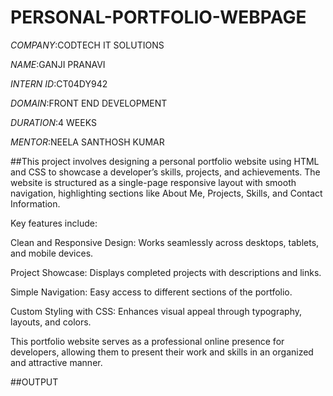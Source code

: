# PERSONAL-PORTFOLIO-WEBPAGE

*COMPANY*:CODTECH IT SOLUTIONS

*NAME*:GANJI PRANAVI

*INTERN ID*:CT04DY942

*DOMAIN*:FRONT END DEVELOPMENT

*DURATION*:4 WEEKS

*MENTOR*:NEELA SANTHOSH KUMAR

##This project involves designing a personal portfolio website using HTML and CSS to showcase a developer’s skills, projects, and achievements. The website is structured as a single-page responsive layout with smooth navigation, highlighting sections like About Me, Projects, Skills, and Contact Information.

Key features include:

Clean and Responsive Design: Works seamlessly across desktops, tablets, and mobile devices.

Project Showcase: Displays completed projects with descriptions and links.

Simple Navigation: Easy access to different sections of the portfolio.

Custom Styling with CSS: Enhances visual appeal through typography, layouts, and colors.

This portfolio website serves as a professional online presence for developers, allowing them to present their work and skills in an organized and attractive manner.

##OUTPUT

